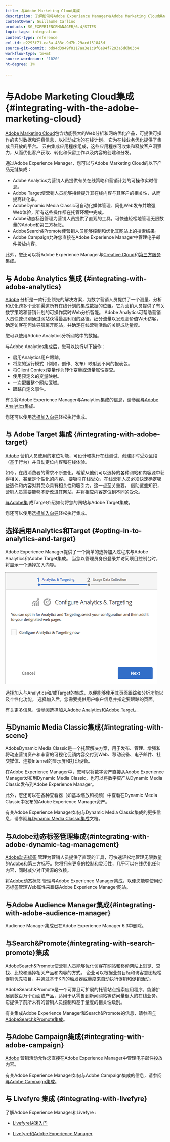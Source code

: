 ```yaml
---
title: 与Adobe Marketing Cloud集成
description: 了解如何将Adobe Experience Manager与Adobe Marketing Cloud集成。
contentOwner: Guillaume Carlino
products: SG_EXPERIENCEMANAGER/6.4/SITES
topic-tags: integration
content-type: reference
exl-id: e2295f71-ea3a-483c-9d7b-29acd151845d
source-git-commit: bd94d3949f0117aa3e1c9f0e84f7293a5d6b03b4
workflow-type: tm+mt
source-wordcount: '1020'
ht-degree: 1%

---
```


# 与Adobe Marketing Cloud集成{#integrating-with-the-adobe-marketing-cloud}

[Adobe Marketing Cloud](https://www.adobe.com/solutions/digital-marketing.html)包含功能强大的Web分析和网站优化产品，可提供可操作的实时数据和洞察信息，以推动成功的在线计划。 它为在线业务优化提供了集成且开放的平台。 云由集成应用程序组成，这些应用程序可收集和释放客户洞察力，从而优化客户获取、转化和保留工作以及内容的创建和分发。

通过Adobe Experience Manager，您可以与Adobe Marketing Cloud的以下产品无缝集成：

* Adobe Analytics为营销人员提供有关在线策略和营销计划的可操作实时信息。
* Adobe Target使营销人员能够持续提升其在线内容与其客户的相关性，从而提高转化率。
* AdobeDynamic Media Classic可自动化媒体管理、简化Web发布并增强Web体验，所有这些操作都在托管环境中完成。
* Adobe动态标签管理为营销人员提供了直观的工具，可快速轻松地管理无限数量的Adobe和第三方标签。
* AdobeSearch&amp;Promote使营销人员能够控制和优化其网站上的搜索结果。
* Adobe Campaign允许您直接在Adobe Experience Manager中管理电子邮件投放内容。

此外，您还可以将Adobe Experience Manager与[Creative Cloud](/help/assets/aem-cc-integration-best-practices.md)和[第三方服务](/help/sites-administering/third-party-services.md)集成。

## 与 Adobe Analytics 集成 {#integrating-with-adobe-analytics}

[Adobe](https://www.omniture.com/en/products/analytics/sitecatalyst) 分析是一款行业领先的解决方案，为数字营销人员提供了一个测量、分析和优化跨多个营销渠道所有在线计划的集成数据的位置。它为营销人员提供了有关数字策略和营销计划的可操作实时Web分析智能。 Adobe Analytics可帮助营销人员快速识别通过网站获得最高利润的路径，细分流量以发现高价值Web访客，确定访客在何处导航离开网站，并确定在线营销活动的关键成功量度。

您可以使用Adobe Analytics分析网站中的数据。

与Adobe Analytics集成后，您可以执行以下操作：

* 启用Analytics用户跟踪。
* 将您的运行模式（例如，创作、发布）映射到不同的报表包。
* 将Client Context变量作为转化变量或流量属性提交。
* 使用预定义的变量映射。
* 一次配置整个网站区域。
* 跟踪自定义事件。

有关将Adobe Experience Manager与Analytics集成的信息，请参阅[与Adobe Analytics集成](/help/sites-administering/adobeanalytics.md)。

您还可以使用[选择加入向导](/help/sites-administering/opt-in.md)轻松执行集成。

## 与 Adobe Target 集成 {#integrating-with-adobe-target}

[Adobe](https://www.omniture.com/en/products/conversion/test-and-target) 营销人员使用的定位功能，可设计和执行在线测试、创建即时受众区段（基于行为）并自动定位内容和在线体验。

如今，在线消费者的需求不断变化，希望从他们可以选择的各种网站和内容源中获得相关、甚至是个性化的内容。 要吸引在线受众，在线营销人员必须快速确定哪些选件和内容对其受众具有相关性和吸引力，这一点至关重要。 借助这些知识，营销人员需要能够不断改进其网站，并将相应内容定位到不同的受众。

[与Adobe集](/help/sites-administering/target.md) 成Target介绍如何将您的网站与Adobe Target集成。

您还可以使用[选择加入向导](/help/sites-administering/opt-in.md)轻松执行集成。

## 选择启用Analytics和Target {#opting-in-to-analytics-and-target}

Adobe Experience Manager提供了一个简单的选择加入过程来与Adobe Analytics和Adobe Target集成。 当您以管理员身份登录并访问项目控制台时，将显示一个选择加入向导。

![chlimage_1-107](assets/chlimage_1-107.png)

选择加入与Analytics和/或Target的集成，以便能够使用其页面跟踪和分析功能以及个性化功能。 选择加入后，您需要提供用户帐户信息并指定要跟踪的页面。

有关更多信息，请参阅[选择加入Adobe Analytics和Adobe Target。](/help/sites-administering/opt-in.md)

## 与Dynamic Media Classic集成{#integrating-with-scene}

AdobeDynamic Media Classic是一个托管解决方案，用于发布、管理、增强和将动态营销资产和丰富的可视化促销内容交付到Web、移动设备、电子邮件、社交媒体、连接Internet的显示屏和打印设备。

在Adobe Experience Manager中，您可以将数字资产直接从Adobe Experience Manager发布到Dynamic Media Classic，也可以将数字资产从Dynamic Media Classic发布到Adobe Experience Manager。

此外，您还可以在各种查看器（如基本缩放和视频）中查看在Dynamic Media Classic中发布的Adobe Experience Manager资产。

有关Adobe Experience Manager如何与Dynamic Media Classic集成的更多信息，请参阅[与Dynamic Media Classic集成](/help/sites-administering/scene7.md)文档。

## 与Adobe动态标签管理集成{#integrating-with-adobe-dynamic-tag-management}

[Adobe动态标签](https://www.adobe.com/solutions/digital-marketing/dynamic-tag-management.html) 管理为营销人员提供了直观的工具，可快速轻松地管理无限数量的Adobe和第三方标签。您将拥有更多的控制和灵活性，几乎可以在线优化任何内容，同时减少对IT资源的依赖。

[将Adobe动态标签](/help/sites-administering/dtm.md) 管理与Adobe Experience Manager集成，以便您能够使用动态标签管理Web属性来跟踪Adobe Experience Manager网站。

## 与Adobe Audience Manager集成{#integrating-with-adobe-audience-manager}

Audience Manager集成已在Adobe Experience Manager 6.3中删除。

## 与Search&amp;Promote{#integrating-with-search-promote}集成

AdobeSearch&amp;Promote使营销人员能够优化访客在网站和移动网站上浏览、查找、比较和选择相关产品和内容的方式。 企业可以根据业务目标和访客意图轻松促销优先项目，并通过基于KPI的触发器或量度来自动执行促销和促销活动。

AdobeSearch&amp;Promote是一个可靠且可扩展的托管站点搜索应用程序，能够扩展到数百万个页面或产品，适用于从零售到新闻网站等访问量很大的在线业务。 它提供了前所未有的营销人员控制和基于量度的相关性级别。

有关集成Adobe Experience Manager和Search&amp;Promote的信息，请参阅[与AdobeSearch&amp;Promote集成](/help/sites-administering/search-and-promote.md)。

## 与Adobe Campaign集成{#integrating-with-adobe-campaign}

[Adobe](https://www.adobe.com/solutions/campaign-management.html) 营销活动允许您直接在Adobe Experience Manager中管理电子邮件投放内容。

有关Adobe Experience Manager如何与Adobe Campaign集成的信息，请参阅[与Adobe Campaign集成](/help/sites-administering/campaignstandard.md)。

## 与 Livefyre 集成 {#integrating-with-livefyre}

了解Adobe Experience Manager和Livefyre :

* [Livefyre快速入门](https://answers.livefyre.com/developers/getting-started)

* [Livefyre和Adobe Experience Manager](https://answers.livefyre.com/product/livefyre-for-adobe-experience-manager-aem/livefyre-for-adobe-experience-manager/)

